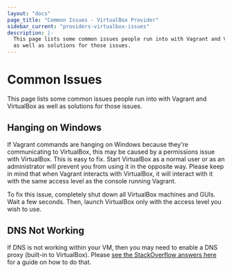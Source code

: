 ```yaml
---
layout: "docs"
page_title: "Common Issues - VirtualBox Provider"
sidebar_current: "providers-virtualbox-issues"
description: |-
  This page lists some common issues people run into with Vagrant and VirtualBox
  as well as solutions for those issues.
---
```


# Common Issues

This page lists some common issues people run into with Vagrant and VirtualBox
as well as solutions for those issues.

## Hanging on Windows

If Vagrant commands are hanging on Windows because they're communicating
to VirtualBox, this may be caused by a permissions issue with VirtualBox.
This is easy to fix. Start VirtualBox as a normal user or as an
administrator will prevent you from using it in the opposite way. Please keep
in mind that when Vagrant interacts with VirtualBox, it will interact with
it with the same access level as the console running Vagrant.

To fix this issue, completely shut down all VirtualBox machines and GUIs.
Wait a few seconds. Then, launch VirtualBox only with the access level you
wish to use.

## DNS Not Working

If DNS is not working within your VM, then you may need to enable
a DNS proxy (built-in to VirtualBox). Please [see the StackOverflow answers
here](https://serverfault.com/questions/453185/vagrant-virtualbox-dns-10-0-2-3-not-working)
for a guide on how to do that.
